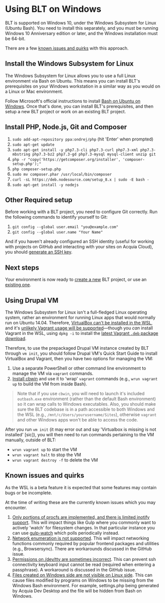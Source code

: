 # Using BLT on Windows

BLT is supported on Windows 10, under the Windows Subsystem for Linux (Ubuntu Bash). You need to install this separately, and you must be running Windows 10 Anniversary edition or later, and the Windows installation must be 64-bit.

There are a few [known issues and quirks](#known-issues-and-quirks) with this approach.

## Install the Windows Subsystem for Linux

The Windows Subsystem for Linux allows you to use a full Linux environment via Bash on Ubuntu. This means you can install BLT's prerequisites on your Windows workstation in a similar way as you would on a Linux or Mac environment.

Follow Microsoft's official instructions to install [Bash on Ubuntu on Windows](https://msdn.microsoft.com/en-us/commandline/wsl/install_guide). Once that's done, you can install BLT's prerequisites, and then setup a new BLT project or work on an existing BLT project.

## Install PHP, Node.js, Git and Composer

  1. `sudo add-apt-repository ppa:ondrej/php` (hit 'Enter' when prompted)
  2. `sudo apt-get update`
  3. `sudo apt-get install -y php7.3-cli php7.3-curl php7.3-xml php7.3-mbstring php7.3-bz2 php7.3-gd php7.3-mysql mysql-client unzip git`
  4. `php -r "copy('https://getcomposer.org/installer', 'composer-setup.php');"`
  5. `php composer-setup.php`
  6. `sudo mv composer.phar /usr/local/bin/composer`
  7. `curl -sL https://deb.nodesource.com/setup_8.x | sudo -E bash -`
  8. `sudo apt-get install -y nodejs`

## Other Required setup

Before working with a BLT project, you need to configure Git correctly. Run the following commands to identify yourself to Git:

  1. `git config --global user.email "you@example.com"`
  2. `git config --global user.name "Your Name"`

And if you haven't already configured an SSH identity (useful for working with projects on GitHub and interacting with your sites on Acquia Cloud), you should [generate an SSH key](https://help.github.com/articles/generating-an-ssh-key/).

## Next steps

Your environment is now ready to [create a new](creating-new-project.md) BLT project, or use an [existing one](onboarding.md).

## Using Drupal VM

The Windows Subsystem for Linux isn't a full-fledged Linux operating system, rather an environment for running Linux apps that would normally run on Ubuntu 14.04. Therefore, [VirtualBox can't be installed in the WSL](http://askubuntu.com/a/816350/88829), and it's [unlikely Vagrant usage will be supported](https://github.com/mitchellh/vagrant/issues/7731)—though you _can_ install Vagrant in the WSL, using `dpkg -i` to install the [latest Vagrant `.deb` package download](https://releases.hashicorp.com/vagrant/).

Therefore, to use the prepackaged Drupal VM instance created by BLT through `vm init`, you should follow Drupal VM's Quick Start Guide to install VirtualBox and Vagrant, then you have two options for managing the VM:

  1. Use a separate PowerShell or other command line environment to manage the VM via `vagrant` commands.
  2. [Install cbwin](https://github.com/xilun/cbwin#installation) and use it to 'wrap' `vagrant` commands (e.g., `wrun vagrant up` to build the VM from inside Bash).

> Note that if you use `cbwin`, you will need to launch it's included `outbash.exe` environment (rather than the default Bash environment) so it can wrap calls to Windows executables. Also, you should make sure the BLT codebase is in a path accessible to both Windows and the WSL (e.g., `/mnt/c/Users/yourusername/Sites`), otherwise `vagrant` and other Windows apps won't be able to access the code.

After you run `vm init` (it may error out and say 'Virtualbox is missing is not installed' [sic]), you will then need to run commands pertaining to the VM manually, outside of BLT:

  - `wrun vagrant up` to start the VM
  - `wrun vagrant halt` to stop the VM
  - `wrun vagrant destroy -f` to delete the VM

## Known issues and quirks

As the WSL is a beta feature it is expected that some features may contain bugs or be incomplete.

At the time of writing these are the currently known issues which you may encounter.

  1. [Only portions of procfs are implemented, and there is limited inotify support](https://github.com/Microsoft/BashOnWindows/issues/216). This will impact things like Gulp where you commonly want to actively 'watch' for filesystem changes. In that particular instance you can use [gulp-watch](https://www.npmjs.com/package/gulp-watch) which polls periodically instead.
  2. [Network enumeration is not supported](https://github.com/Microsoft/BashOnWindows/issues/468). This will impact networking functions commonly required by popular frontend packages and utilities (e.g., Browsersync). There are workarounds discussed in the GitHub issue.
  3. [Permissions on /dev/tty are sometimes incorrect](https://github.com/Microsoft/BashOnWindows/issues/617). This can prevent ssh connectivity keyboard input cannot be read (required when entering a passphrase). A workaround is discussed in the GitHub issue.
  4. [Files created on Windows side are not visible on Linux side](https://github.com/Microsoft/BashOnWindows/issues/45). This can cause files modified by programs on Windows to be missing from the Windows Bash environment. For example, settings.php being generated by Acquia Dev Desktop and the file will be hidden from Bash on Windows.
